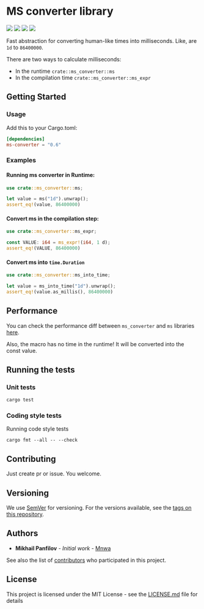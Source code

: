 # MS converter library
[![](https://docs.rs/ms-converter/badge.svg)](https://docs.rs/ms-converter/)
[![](https://github.com/Mnwa/ms/workflows/build/badge.svg?branch=master)](https://github.com/Mnwa/ms/actions?query=workflow%3Abuild)
[![](https://img.shields.io/crates/v/ms-converter.svg)](https://crates.io/crates/ms-converter)
[![](https://img.shields.io/crates/d/ms-converter.svg)](https://crates.io/crates/ms-converter)

Fast abstraction for converting human-like times into milliseconds.
Like, are `1d` to `86400000`.

There are two ways to calculate milliseconds:
* In the runtime `crate::ms_converter::ms`
* In the compilation time `crate::ms_converter::ms_expr`

## Getting Started

### Usage
Add this to your Cargo.toml:

```toml
[dependencies]
ms-converter = "0.6"
```

### Examples

#### Running ms converter in Runtime:
```rust
use crate::ms_converter::ms;

let value = ms("1d").unwrap();
assert_eq!(value, 86400000)
```

#### Convert ms in the compilation step:
```rust
use crate::ms_converter::ms_expr;

const VALUE: i64 = ms_expr!(i64, 1 d);
assert_eq!(VALUE, 86400000)
```

#### Convert ms into `time.Duration`
```rust
use crate::ms_converter::ms_into_time;

let value = ms_into_time("1d").unwrap();
assert_eq!(value.as_millis(), 86400000)
```

## Performance
You can check the performance diff between `ms_converter` and `ms` libraries [here](Benchmark.md).

Also, the macro has no time in the runtime! It will be converted into the const value.

## Running the tests

### Unit tests

```bash
cargo test
```

### Coding style tests

Running code style tests

```
cargo fmt --all -- --check
```

## Contributing

Just create pr or issue. You welcome.

## Versioning

We use [SemVer](http://semver.org/) for versioning. For the versions available, see the [tags on this repository](https://github.com/Mnwa/ms/tags). 

## Authors

* **Mikhail Panfilov** - *Initial work* - [Mnwa](https://github.com/Mnwa)

See also the list of [contributors](https://github.com/Mnwa/ms/contributors) who participated in this project.

## License

This project is licensed under the MIT License - see the [LICENSE.md](LICENSE.md) file for details
